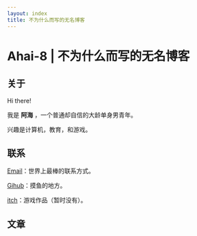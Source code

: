 ```yaml
---
layout: index
title: 不为什么而写的无名博客
---
```

# Ahai-8 | 不为什么而写的无名博客

## 关于

Hi there!

我是 **阿海** ，一个普通却自信的大龄单身男青年。

兴趣是计算机，教育，和游戏。

## 联系

[Email](mailto:ahai-8@outlook.com)：世界上最棒的联系方式。

[Gihub](https://github.com/Ahai-8)：摸鱼的地方。

[itch](https://ahai-8.itch.io)：游戏作品（暂时没有）。

## 文章

